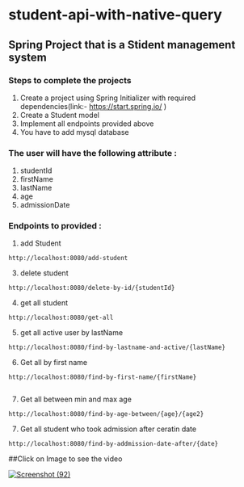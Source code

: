 # student-api-with-native-query
## Spring Project that is a Stident management system
### Steps to complete the projects
1. Create a project using Spring Initializer with required dependencies(link:- https://start.spring.io/ )
2. Create a Student  model 
3. Implement all endpoints provided above
4. You have to add mysql database

### The user will have the following attribute :
1. studentId
2. firstName
3. lastName
4. age
5. admissionDate

### Endpoints to provided :
1. add Student 
 ```
http://localhost:8080/add-student
```
3. delete student
 ```
http://localhost:8080/delete-by-id/{studentId}
```
4. get all student
 ```
http://localhost:8080/get-all
```
5. get all active user by lastName
 ```
http://localhost:8080/find-by-lastname-and-active/{lastName}
```
6. Get all by first name
 ```
http://localhost:8080/find-by-first-name/{firstName}


```
7. Get all between min and max age
 ```
http://localhost:8080/find-by-age-between/{age}/{age2}
```
7. Get all student who took admission after ceratin date
 ```
http://localhost:8080/find-by-addmission-date-after/{date}
```
##Click on Image to see the video

[![Screenshot (92)](https://user-images.githubusercontent.com/41718548/222973050-45c844c5-18fc-4423-befd-00e3f050497b.png)](https://youtu.be/l7DtSjOEep8)


